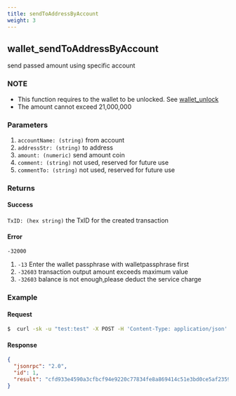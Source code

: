 ```yaml
---
title: sendToAddressByAccount
weight: 3
---
```


## wallet_sendToAddressByAccount 
send passed amount using specific account

### NOTE
* This function requires to the wallet to be unlocked.  See [wallet_unlock](../wallet_unlock/)
* The amount cannot exceed 21,000,000

### Parameters
1. `accountName: (string)` from account
2. `addressStr: (string)` to address
3. `amount: (numeric)` send amount coin
4. `comment: (string)` not used, reserved for future use
5. `commentTo: (string)`  not used, reserved for future use

### Returns
#### Success
`TxID: (hex string)` the TxID for the created transaction

#### Error 
`-32000` 
1. `-13` Enter the wallet passphrase with walletpassphrase first
2. `-32603` transaction output amount exceeds maximum value
3. `-32603` balance is not enough,please deduct the service charge


### Example
#### Request
```sh
$  curl -sk -u "test:test" -X POST -H 'Content-Type: application/json' --data '{"jsonrpc":"1.0","method":"wallet_sendToAddressByAccount","params":["test", "Tmb1dCAB8ixNC6d2VtdCYZuhXBVPbnRVi7y", 0.999, "MEER", "", ""],"id":1}' http://127.0.0.1:8130/api |jq .
```
#### Response

```json
{
  "jsonrpc": "2.0",
  "id": 1,
  "result": "cfd933e4590a3cfbcf94e9220c77834fe8a869414c51e3bd0ce5af23592e80f9"
}
```
